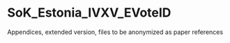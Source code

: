# SoK_Estonia_IVXV_EVoteID

Appendices, extended version, files to be anonymized as paper references
